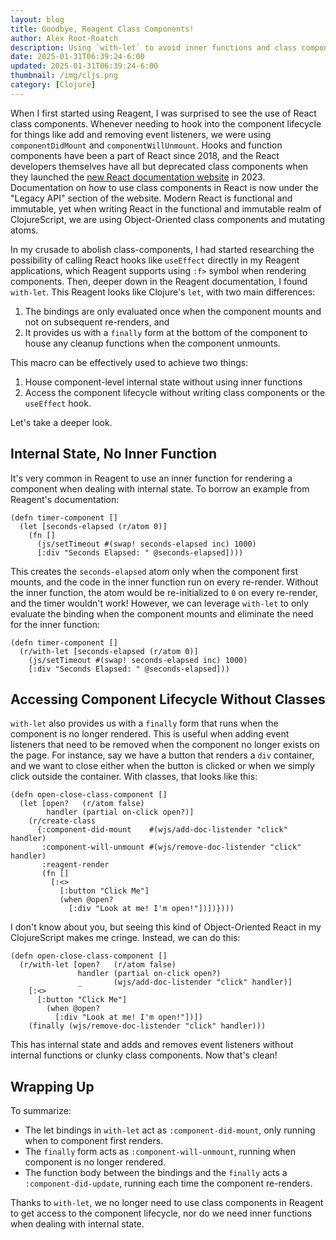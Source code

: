 ```yaml
---
layout: blog
title: Goodbye, Reagent Class Components!
author: Alex Root-Roatch
description: Using `with-let` to avoid inner functions and class components
date: 2025-01-31T06:39:24-6:00
updated: 2025-01-31T06:39:24-6:00
thumbnail: /img/cljs.png
category: [Clojure] 
---
```


When I first started using Reagent, I was surprised to see the use of React class components. Whenever needing to hook into the component lifecycle for things like add and removing event listeners, we were using `componentDidMount` and `componentWillUnmount`. Hooks and function components have been a part of React since 2018, and the React developers themselves have all but deprecated class components when they launched the [new React documentation website](https://react.dev) in 2023. Documentation on how to use class components in React is now under the "Legacy API" section of the website. Modern React is functional and immutable, yet when writing React in the functional and immutable realm of ClojureScript, we are using Object-Oriented class components and mutating atoms. 

In my crusade to abolish class-components, I had started researching the possibility of calling React hooks like `useEffect` directly in my Reagent applications, which Reagent supports using `:f>` symbol when rendering components. Then, deeper down in the Reagent documentation, I found `with-let`. This Reagent looks like Clojure's `let`, with two main differences:
1. The bindings are only evaluated once when the component mounts and not on subsequent re-renders, and 
2. It provides us with a `finally` form at the bottom of the component to house any cleanup functions when the component unmounts. 

This macro can be effectively used to achieve two things: 
1. House component-level internal state without using inner functions
2. Access the component lifecycle without writing class components or the `useEffect` hook. 

Let's take a deeper look. 

## Internal State, No Inner Function

It's very common in Reagent to use an inner function for rendering a component when dealing with internal state. To borrow an example from Reagent's documentation: 

```
(defn timer-component []
  (let [seconds-elapsed (r/atom 0)]
    (fn []
      (js/setTimeout #(swap! seconds-elapsed inc) 1000)
      [:div "Seconds Elapsed: " @seconds-elapsed])))
```

This creates the `seconds-elapsed` atom only when the component first mounts, and the code in the inner function run on every re-render. Without the inner function, the atom would be re-initialized to `0` on every re-render, and the timer wouldn't work! However, we can leverage `with-let` to only evaluate the binding when the component mounts and eliminate the need for the inner function: 

```
(defn timer-component [] 
  (r/with-let [seconds-elapsed (r/atom 0)]
    (js/setTimeout #(swap! seconds-elapsed inc) 1000)
    [:div "Seconds Elapsed: " @seconds-elapsed]))
```

## Accessing Component Lifecycle Without Classes

`with-let` also provides us with a `finally` form that runs when the component is no longer rendered. This is useful when adding event listeners that need to be removed when the component no longer exists on the page. For instance, say we have a button that renders a `div` container, and we want to close either when the button is clicked or when we simply click outside the container. With classes, that looks like this: 

```
(defn open-close-class-component []
  (let [open?   (r/atom false)
        handler (partial on-click open?)]
    (r/create-class
      {:component-did-mount    #(wjs/add-doc-listender "click" handler)
       :component-will-unmount #(wjs/remove-doc-listender "click" handler)
       :reagent-render
       (fn []
         [:<>
           [:button "Click Me"]
           (when @open?
             [:div "Look at me! I'm open!"])])})))
```

I don't know about you, but seeing this kind of Object-Oriented React in my ClojureScript makes me cringe. Instead, we can do this: 

```
(defn open-close-class-component []
  (r/with-let [open?   (r/atom false)
               handler (partial on-click open?)
               _       (wjs/add-doc-listender "click" handler)]
    [:<>
      [:button "Click Me"]
        (when @open?
          [:div "Look at me! I'm open!"])])
    (finally (wjs/remove-doc-listender "click" handler)))
```

This has internal state and adds and removes event listeners without internal functions or clunky class components. Now that's clean!

## Wrapping Up

To summarize:

- The let bindings in `with-let` act as `:component-did-mount`, only running when to component first renders.
- The `finally` form acts as `:component-will-unmount`, running when component is no longer rendered.
- The function body between the bindings and the `finally` acts a `:component-did-update`, running each time the component re-renders. 

Thanks to `with-let`, we no longer need to use class components in Reagent to get access to the component lifecycle, nor do we need inner functions when dealing with internal state.  


